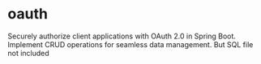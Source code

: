 # oauth
Securely authorize client applications with OAuth 2.0 in Spring Boot. Implement CRUD operations for seamless data management. But SQL file not included
